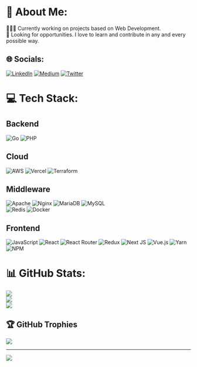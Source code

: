 # 💫 About Me:
👨🏻‍💻 Currently working on projects based on Web Development.<br>👀  Looking for opportunities. I love to learn and contribute in any and every possible way.


## 🌐 Socials:
[![LinkedIn](https://img.shields.io/badge/LinkedIn-%230077B5.svg?logo=linkedin&logoColor=white)](https://linkedin.com/in/koeinoue-software) [![Medium](https://img.shields.io/badge/Medium-12100E?logo=medium&logoColor=white)](https://medium.com/@kjustininoue1996) [![Twitter](https://img.shields.io/badge/Twitter-%231DA1F2.svg?logo=Twitter&logoColor=white)](https://twitter.com/KoInoue3) 

# 💻 Tech Stack:
## Backend
![Go](https://img.shields.io/badge/go-%2300ADD8.svg?style=for-the-badge&logo=go&logoColor=white) 
![PHP](https://img.shields.io/badge/php-%23777BB4.svg?style=for-the-badge&logo=php&logoColor=white) 
  
## Cloud
![AWS](https://img.shields.io/badge/AWS-%23FF9900.svg?style=for-the-badge&logo=amazon-aws&logoColor=white) 
![Vercel](https://img.shields.io/badge/vercel-%23000000.svg?style=for-the-badge&logo=vercel&logoColor=white) 
![Terraform](https://img.shields.io/badge/terraform-%235835CC.svg?style=for-the-badge&logo=terraform&logoColor=white) 
  
## Middleware
![Apache](https://img.shields.io/badge/apache-%23D42029.svg?style=for-the-badge&logo=apache&logoColor=white) 
![Nginx](https://img.shields.io/badge/nginx-%23009639.svg?style=for-the-badge&logo=nginx&logoColor=white) 
![MariaDB](https://img.shields.io/badge/MariaDB-003545?style=for-the-badge&logo=mariadb&logoColor=white) 
![MySQL](https://img.shields.io/badge/mysql-%2300f.svg?style=for-the-badge&logo=mysql&logoColor=white) 	
![Redis](https://img.shields.io/badge/redis-%23DD0031.svg?style=for-the-badge&logo=redis&logoColor=white) 
![Docker](https://img.shields.io/badge/docker-%230db7ed.svg?style=for-the-badge&logo=docker&logoColor=white) 
  
## Frontend
![JavaScript](https://img.shields.io/badge/javascript-%23323330.svg?style=for-the-badge&logo=javascript&logoColor=%23F7DF1E) 
![React](https://img.shields.io/badge/react-%2320232a.svg?style=for-the-badge&logo=react&logoColor=%2361DAFB) 
![React Router](https://img.shields.io/badge/React_Router-CA4245?style=for-the-badge&logo=react-router&logoColor=white) 
![Redux](https://img.shields.io/badge/redux-%23593d88.svg?style=for-the-badge&logo=redux&logoColor=white) 
![Next JS](https://img.shields.io/badge/Next-black?style=for-the-badge&logo=next.js&logoColor=white) 
![Vue.js](https://img.shields.io/badge/vuejs-%2335495e.svg?style=for-the-badge&logo=vuedotjs&logoColor=%234FC08D)
![Yarn](https://img.shields.io/badge/yarn-%232C8EBB.svg?style=for-the-badge&logo=yarn&logoColor=white) 
![NPM](https://img.shields.io/badge/NPM-%23000000.svg?style=for-the-badge&logo=npm&logoColor=white) 


# 📊 GitHub Stats:
![](https://github-readme-stats.vercel.app/api?username=KoeInoue&theme=blueberry&hide_border=false&include_all_commits=true&count_private=true)<br/>
![](https://github-readme-streak-stats.herokuapp.com/?user=KoeInoue&theme=blueberry&hide_border=false)<br/>
![](https://github-readme-stats.vercel.app/api/top-langs/?username=KoeInoue&theme=blueberry&hide_border=false&include_all_commits=true&count_private=true&layout=compact)

## 🏆 GitHub Trophies
![](https://github-profile-trophy.vercel.app/?username=KoeInoue&theme=onedark&no-frame=false&no-bg=false&margin-w=4)

---
[![](https://visitcount.itsvg.in/api?id=KoeInoue&icon=0&color=0)](https://visitcount.itsvg.in)
